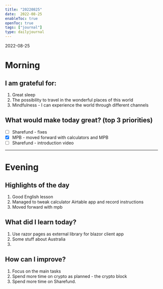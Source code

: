 ```yaml
---
title: "20220825"
date:  2022-08-25
enableToc: true
openToc: true
tags: ["journal"]
type: dailyjournal
---
```


 2022-08-25
# Morning
## I am grateful for:
1. Great sleep
2. The possibility to travel in the wonderful places of this world
3. Mindfulness - I can experience the world through different channels

## What would make today great? (top 3 priorities)
- [ ] Sharefund - fixes
- [x] MPB - moved forward with calculators and MPB
- [ ] Sharefund - introduction video

---
# Evening
## Highlights of the day
1. Good English lesson 
2. Managed to tweak calculator Airtable app and record instructions
3. Moved forward with mpb 

## What did I learn today?
1. Use razor pages as external library for blazor client app
2. Some stuff about Australia
3. 

## How can I improve?
1. Focus on the main tasks
2. Spend more time on crypto as planned - the crypto block
3. Spend more time on Sharefund.
